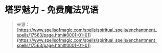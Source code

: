 <!--yml

category: 未分类

date: 2024-06-12 18:58:45

-->

# 塔罗魅力 - 免费魔法咒语

> 来源：[https://www.spellsofmagic.com/spells/spiritual_spells/enchantment_spells/17563/page.html#0001-01-01](https://www.spellsofmagic.com/spells/spiritual_spells/enchantment_spells/17563/page.html#0001-01-01)
